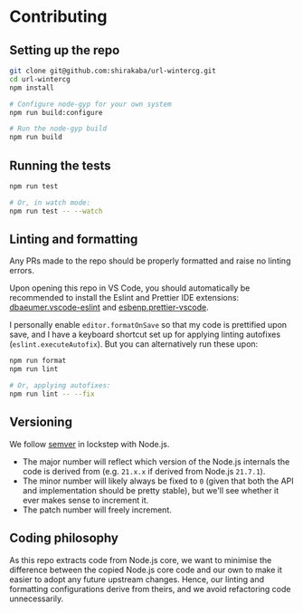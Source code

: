 # Contributing

## Setting up the repo

```sh
git clone git@github.com:shirakaba/url-wintercg.git
cd url-wintercg
npm install

# Configure node-gyp for your own system
npm run build:configure

# Run the node-gyp build
npm run build
```

## Running the tests

```sh
npm run test

# Or, in watch mode:
npm run test -- --watch
```

## Linting and formatting

Any PRs made to the repo should be properly formatted and raise no linting errors.

Upon opening this repo in VS Code, you should automatically be recommended to install the Eslint and Prettier IDE extensions: [dbaeumer.vscode-eslint](https://marketplace.visualstudio.com/items?itemName=dbaeumer.vscode-eslint) and [esbenp.prettier-vscode](https://marketplace.visualstudio.com/items?itemName=esbenp.prettier-vscode).

I personally enable `editor.formatOnSave` so that my code is prettified upon save, and I have a keyboard shortcut set up for applying linting autofixes (`eslint.executeAutofix`). But you can alternatively run these upon:

```sh
npm run format
npm run lint

# Or, applying autofixes:
npm run lint -- --fix
```

## Versioning

We follow [semver](https://semver.org) in lockstep with Node.js.

- The major number will reflect which version of the Node.js internals the code is derived from (e.g. `21.x.x` if derived from Node.js `21.7.1`).
- The minor number will likely always be fixed to `0` (given that both the API and implementation should be pretty stable), but we'll see whether it ever makes sense to increment it.
- The patch number will freely increment.

## Coding philosophy

As this repo extracts code from Node.js core, we want to minimise the difference between the copied Node.js core code and our own to make it easier to adopt any future upstream changes. Hence, our linting and formatting configurations derive from theirs, and we avoid refactoring code unnecessarily.
